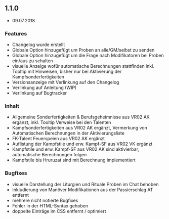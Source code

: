 ## 1.1.0
 - 09.07.2018 
 
 ### Features 
 - Changelog wurde erstellt
 - Globale Option hinzugefügt um Proben an alle/GM/selbst zu senden 
 - Globale Option hinzugefügt um die Frage nach Modifikatoren bei Proben ein/aus zu schalten
 - visuelle Anzeige wofür automatische Berechnungen stattfinden inkl. Tooltip mit Hinweisen, bisher nur bei Aktivierung der Kampfsonderfertigkeiten
 - Versionsanzeige mit Verlinkung auf den Changelog
 - Verlinkung auf Anleitung (WIP)
 - Verlinkung auf Bugtracker
 
 ### Inhalt
 - Allgemeine Sonderfertigkeiten & Berufsgeheimnisse aus VR02 AK ergänzt, inkl. Tooltip Verweise bei den Talenten
 - Kampfsonderfertigkeiten aus VR02 AK ergänzt, Vermerkung von Automatischen Berechnungen in der Aktivierungsliste
 - FK-Talent Feuerspeien aus VR02 AK ergänzt
 - Auflistung der Kampfstile und erw. Kampf-SF aus VR02 VK ergänzt
 - Kampfstile und erw. Kampf-SF aus VR02 AK sind aktivierbar, automatische Berechnungen folgen
 - Kampfstile bis Hruruzat sind mit Berechnung implementiert

 ### Bugfixes 
 - visuelle Darstellung der Liturgien und Rituale Proben im Chat behoben 
 - Inkludierung von Manöver Modifikationen aus der Passierschlag AT entfernt
 - mehrere nicht notierte Bugfixes
 - Fehler in der HTML-Syntax gehoben
 - doppelte Einträge im CSS entfernt / optimiert